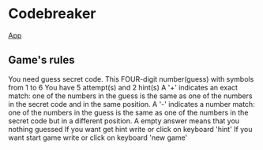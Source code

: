 # Codebreaker

[App](http://codebreaker555.herokuapp.com)

## Game's rules
You need guess secret code. This FOUR-digit number(guess) with symbols from 1 to 6
You have 5 attempt(s) and 2 hint(s)
A '+' indicates an exact match: one of the numbers in the guess is the same as one of the numbers in the secret code and in the same position.
A '-' indicates a number match: one of the numbers in the guess is the same as one of the numbers in the secret code but in a different position.
A empty answer means that you nothing guessed
If you want get hint write or click on keyboard 'hint'
If you want start game write or click on keyboard 'new game'
